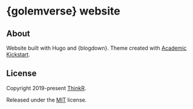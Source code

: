 # {golemverse} website


## About

Website built with Hugo and {blogdown}. 
Theme created with [Academic Kickstart](https://sourcethemes.com/academic/).

## License

Copyright 2019-present [ThinkR](https://rtask.thinkr.fr).

Released under the [MIT](https://github.com/ThinkR-open/golemverse.org/blob/master/LICENSE.md) license.


